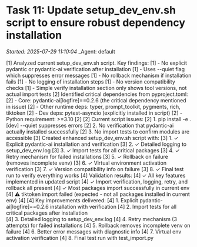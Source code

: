# Task 11: Update setup_dev_env.sh script to ensure robust dependency installation
_Started: 2025-07-29 11:10:04_
_Agent: default

[1] Analyzed current setup_dev_env.sh script. Key findings:
[1] - No explicit pydantic or pydantic-ai verification after installation
[1] - Uses --quiet flag which suppresses error messages
[1] - No rollback mechanism if installation fails
[1] - No logging of installation steps
[1] - No version compatibility checks
[1] - Simple verify installation section only shows tool versions, not actual import tests
[2] Identified critical dependencies from pyproject.toml:
[2] - Core: pydantic-ai[logfire]==0.2.6 (the critical dependency mentioned in issue)
[2] - Other runtime deps: typer, prompt_toolkit, pygments, rich, tiktoken
[2] - Dev deps: pytest-asyncio (explicitly installed in script)
[2] - Python requirement: >=3.10
[2] 
[2] Current script issues:
[2] 1. pip install -e .[dev] --quiet suppresses errors
[2] 2. No verification that pydantic-ai actually installed successfully
[2] 3. No import tests to confirm modules are accessible
[3] Created enhanced setup_dev_env.sh script with:
[3] 1. ✓ Explicit pydantic-ai installation and verification
[3] 2. ✓ Detailed logging to setup_dev_env.log
[3] 3. ✓ Import tests for all critical packages
[3] 4. ✓ Retry mechanism for failed installations
[3] 5. ✓ Rollback on failure (removes incomplete venv)
[3] 6. ✓ Virtual environment activation verification
[3] 7. ✓ Version compatibility info on failure
[3] 8. ✓ Final test run to verify everything works
[4] Validation results:
[4] ✓ All key features implemented in updated script
[4] ✓ Import verification, logging, retry, and rollback all present
[4] ✓ Most packages import successfully in current env
[4] ⚠ tiktoken import failed (expected - not all packages installed in current env)
[4] 
[4] Key improvements delivered:
[4] 1. Explicit pydantic-ai[logfire]==0.2.6 installation with verification
[4] 2. Import tests for all critical packages after installation  
[4] 3. Detailed logging to setup_dev_env.log
[4] 4. Retry mechanism (3 attempts) for failed installations
[4] 5. Rollback removes incomplete venv on failure
[4] 6. Better error messages with diagnostic info
[4] 7. Virtual env activation verification
[4] 8. Final test run with test_import.py
